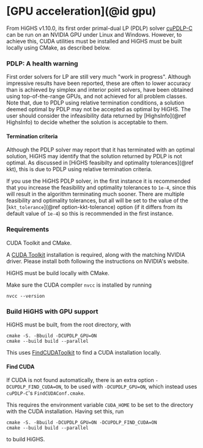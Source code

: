 # [GPU acceleration](@id gpu)

From HiGHS v1.10.0, its first order primal-dual LP (PDLP) solver [cuPDLP-C](https://github.com/COPT-Public/cuPDLP-C) can be run on an NVIDIA GPU under Linux and Windows. However, to achieve this, CUDA utilities must be installed and HiGHS must be built locally using CMake, as described below.

### PDLP: A health warning

First order solvers for LP are still very much "work in progress". Although impressive results have been reported, these are often to lower accuracy than is achieved by simplex and interior point solvers, have been obtained using top-of-the-range GPUs, and not achieved for all problem classes. Note that, due to PDLP using relative termination conditions, a solution deemed optimal by PDLP may not be accepted as optimal by HiGHS. The user should consider the infeasibility data returned by [HighsInfo](@ref HighsInfo) to decide whether the solution is acceptable to them.

#### Termination criteria

Although the PDLP solver may report that it has terminated with an optimal solution, HiGHS may identify that the solution returned by PDLP is not optimal. As discussed in [HiGHS feasibilty and optimality tolerances](@ref kkt), this is due to PDLP using relative termination criteria. 

If you use the HiGHS PDLP solver, in the first instance it is recommended that you increase the feasibility and optimality tolerances to `1e-4`, since this will result in the algorithm terminating much sooner. There are multiple feasibility and optimality tolerances, but all will be set to the value of the [`kkt_tolerance`](@ref option-kkt-tolerance) option (if it differs from its default value of `1e-4`) so this is recommended in the first instance. 

### Requirements

CUDA Toolkit and CMake. 

A [CUDA Toolkit](https://developer.nvidia.com/cuda-toolkit) installation is required, along with the matching NVIDIA driver. Please install both following the instructions on NVIDIA's website.

HiGHS must be build locally with CMake. 

Make sure the CUDA compiler `nvcc` is installed by running 

```
nvcc --version
```

### Build HiGHS with GPU support

HiGHS must be built, from the root directory, with 

```
cmake -S. -Bbuild -DCUPDLP_GPU=ON
cmake --build build --parallel
```

This uses [FindCUDAToolkit](https://cmake.org/cmake/help/latest/module/FindCUDAToolkit.html) to find a CUDA installation locally.

#### Find CUDA

If CUDA is not found automatically, there is an extra option `-DCUPDLP_FIND_CUDA=ON`, to be used with `-DCUPDLP_GPU=ON`, which instead uses `cuPDLP-C`'s `FindCUDAConf.cmake`. 

This requires the environment variable `CUDA_HOME` to be set to the directory with the CUDA installation. Having set this, run 

```
cmake -S. -Bbuild -DCUPDLP_GPU=ON -DCUPDLP_FIND_CUDA=ON
cmake --build build --parallel
```

to build HiGHS. 
